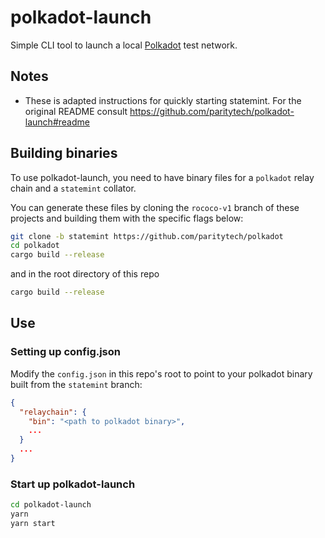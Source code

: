# polkadot-launch

Simple CLI tool to launch a local [Polkadot](https://github.com/paritytech/polkadot/) test network.

## Notes

- These is adapted instructions for quickly starting statemint. For the original README consult https://github.com/paritytech/polkadot-launch#readme

## Building binaries

To use polkadot-launch, you need to have binary files for a `polkadot` relay chain and a
`statemint` collator.

You can generate these files by cloning the `rococo-v1` branch of these projects and building them
with the specific flags below:

```bash
git clone -b statemint https://github.com/paritytech/polkadot
cd polkadot
cargo build --release
```

and in the root directory of this repo

```bash
cargo build --release
```

## Use

### Setting up config.json

Modify the `config.json` in this repo's root to point to your polkadot binary built from the
`statemint` branch:

```json
{
  "relaychain": {
    "bin": "<path to polkadot binary>",
    ...
  }
  ...
}
```

### Start up polkadot-launch

```bash
cd polkadot-launch
yarn
yarn start
```
